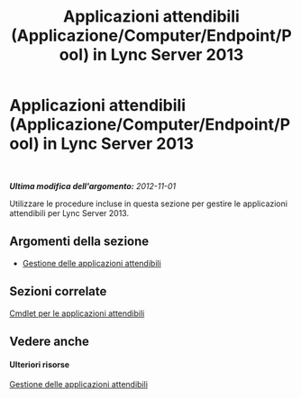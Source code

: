 ﻿---
title: Applicazioni attendibili (Applicazione/Computer/Endpoint/Pool) in Lync Server 2013
TOCTitle: Applicazioni attendibili (Applicazione/Computer/Endpoint/Pool) in Lync Server 2013
ms:assetid: 5ec751df-1697-4739-b9e6-f7e23d8c6d54
ms:mtpsurl: https://technet.microsoft.com/it-it/library/JJ688073(v=OCS.15)
ms:contentKeyID: 49887583
ms.date: 08/24/2015
mtps_version: v=OCS.15
ms.translationtype: HT
---

# Applicazioni attendibili (Applicazione/Computer/Endpoint/Pool) in Lync Server 2013

 

_**Ultima modifica dell'argomento:** 2012-11-01_

Utilizzare le procedure incluse in questa sezione per gestire le applicazioni attendibili per Lync Server 2013.

## Argomenti della sezione

  - [Gestione delle applicazioni attendibili](lync-server-2013-managing-trusted-applications.md)

## Sezioni correlate

[Cmdlet per le applicazioni attendibili](lync-server-2013-trusted-applications-cmdlets.md)

## Vedere anche

#### Ulteriori risorse

[Gestione delle applicazioni attendibili](lync-server-2013-managing-trusted-applications.md)

